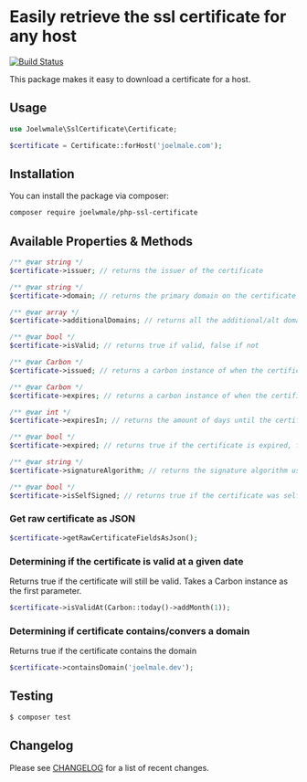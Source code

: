 # Easily retrieve the ssl certificate for any host

[![Build Status](https://travis-ci.org/joelwmale/php-ssl-certificate.svg?branch=master)](https://travis-ci.org/joelwmale/php-ssl-certificate)

This package makes it easy to download a certificate for a host.

## Usage

```php
use Joelwmale\SslCertificate\Certificate;

$certificate = Certificate::forHost('joelmale.com');
```

## Installation

You can install the package via composer:

```bash
composer require joelwmale/php-ssl-certificate
```

## Available Properties & Methods

```php
/** @var string */
$certificate->issuer; // returns the issuer of the certificate

/** @var string */
$certificate->domain; // returns the primary domain on the certificate

/** @var array */
$certificate->additionalDomains; // returns all the additional/alt domains on the certificate

/** @var bool */
$certificate->isValid; // returns true if valid, false if not 

/** @var Carbon */
$certificate->issued; // returns a carbon instance of when the certificate was issued

/** @var Carbon */
$certificate->expires; // returns a carbon instance of when the certificate expires

/** @var int */
$certificate->expiresIn; // returns the amount of days until the certificate expires

/** @var bool */
$certificate->expired; // returns true if the certificate is expired, false if not 

/** @var string */
$certificate->signatureAlgorithm; // returns the signature algorithm used to sign the certificate

/** @var bool */
$certificate->isSelfSigned; // returns true if the certificate was self signed
```

### Get raw certificate as JSON

```php
$certificate->getRawCertificateFieldsAsJson();
```

### Determining if the certificate is valid at a given date

Returns true if the certificate will still be valid.
Takes a Carbon instance as the first parameter.

```php
$certificate->isValidAt(Carbon::today()->addMonth(1));
```

### Determining if certificate contains/convers a domain

Returns true if the certificate contains the domain

```php
$certificate->containsDomain('joelmale.dev');
```

## Testing

``` bash
$ composer test
```

## Changelog

Please see [CHANGELOG](CHANGELOG.md) for a list of recent changes.
